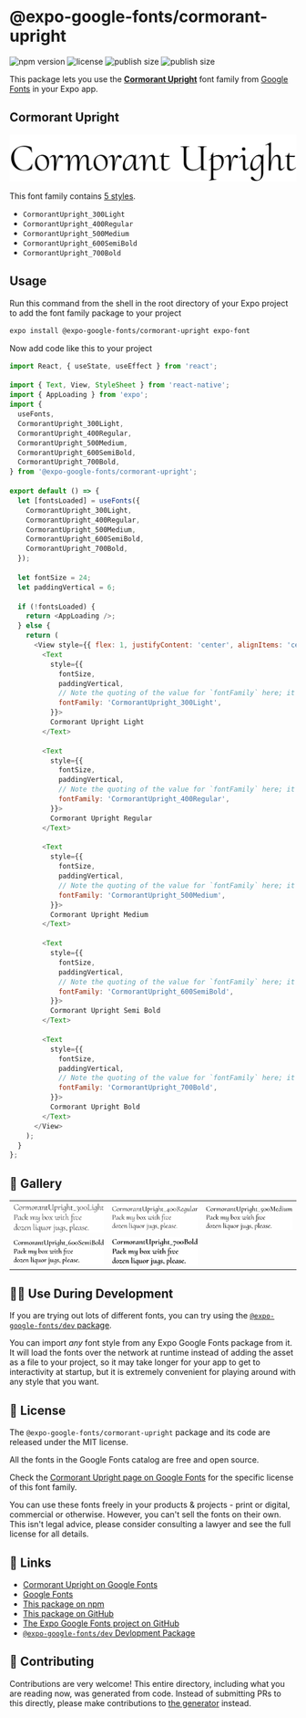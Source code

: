 # @expo-google-fonts/cormorant-upright

![npm version](https://flat.badgen.net/npm/v/@expo-google-fonts/cormorant-upright)
![license](https://flat.badgen.net/github/license/expo/google-fonts)
![publish size](https://flat.badgen.net/packagephobia/install/@expo-google-fonts/cormorant-upright)
![publish size](https://flat.badgen.net/packagephobia/publish/@expo-google-fonts/cormorant-upright)

This package lets you use the [**Cormorant Upright**](https://fonts.google.com/specimen/Cormorant+Upright) font family from [Google Fonts](https://fonts.google.com/) in your Expo app.

## Cormorant Upright

![Cormorant Upright](./font-family.png)

This font family contains [5 styles](#-gallery).

- `CormorantUpright_300Light`
- `CormorantUpright_400Regular`
- `CormorantUpright_500Medium`
- `CormorantUpright_600SemiBold`
- `CormorantUpright_700Bold`

## Usage

Run this command from the shell in the root directory of your Expo project to add the font family package to your project
```sh
expo install @expo-google-fonts/cormorant-upright expo-font
```

Now add code like this to your project
```js
import React, { useState, useEffect } from 'react';

import { Text, View, StyleSheet } from 'react-native';
import { AppLoading } from 'expo';
import {
  useFonts,
  CormorantUpright_300Light,
  CormorantUpright_400Regular,
  CormorantUpright_500Medium,
  CormorantUpright_600SemiBold,
  CormorantUpright_700Bold,
} from '@expo-google-fonts/cormorant-upright';

export default () => {
  let [fontsLoaded] = useFonts({
    CormorantUpright_300Light,
    CormorantUpright_400Regular,
    CormorantUpright_500Medium,
    CormorantUpright_600SemiBold,
    CormorantUpright_700Bold,
  });

  let fontSize = 24;
  let paddingVertical = 6;

  if (!fontsLoaded) {
    return <AppLoading />;
  } else {
    return (
      <View style={{ flex: 1, justifyContent: 'center', alignItems: 'center' }}>
        <Text
          style={{
            fontSize,
            paddingVertical,
            // Note the quoting of the value for `fontFamily` here; it expects a string!
            fontFamily: 'CormorantUpright_300Light',
          }}>
          Cormorant Upright Light
        </Text>

        <Text
          style={{
            fontSize,
            paddingVertical,
            // Note the quoting of the value for `fontFamily` here; it expects a string!
            fontFamily: 'CormorantUpright_400Regular',
          }}>
          Cormorant Upright Regular
        </Text>

        <Text
          style={{
            fontSize,
            paddingVertical,
            // Note the quoting of the value for `fontFamily` here; it expects a string!
            fontFamily: 'CormorantUpright_500Medium',
          }}>
          Cormorant Upright Medium
        </Text>

        <Text
          style={{
            fontSize,
            paddingVertical,
            // Note the quoting of the value for `fontFamily` here; it expects a string!
            fontFamily: 'CormorantUpright_600SemiBold',
          }}>
          Cormorant Upright Semi Bold
        </Text>

        <Text
          style={{
            fontSize,
            paddingVertical,
            // Note the quoting of the value for `fontFamily` here; it expects a string!
            fontFamily: 'CormorantUpright_700Bold',
          }}>
          Cormorant Upright Bold
        </Text>
      </View>
    );
  }
};

```

## 🔡 Gallery


||||
|-|-|-|
|![CormorantUpright_300Light](./CormorantUpright_300Light.ttf.png)|![CormorantUpright_400Regular](./CormorantUpright_400Regular.ttf.png)|![CormorantUpright_500Medium](./CormorantUpright_500Medium.ttf.png)||
|![CormorantUpright_600SemiBold](./CormorantUpright_600SemiBold.ttf.png)|![CormorantUpright_700Bold](./CormorantUpright_700Bold.ttf.png)|||


## 👩‍💻 Use During Development

If you are trying out lots of different fonts, you can try using the [`@expo-google-fonts/dev` package](https://github.com/expo/google-fonts/tree/master/font-packages/dev#readme).

You can import *any* font style from any Expo Google Fonts package from it. It will load the fonts
over the network at runtime instead of adding the asset as a file to your project, so it may take longer
for your app to get to interactivity at startup, but it is extremely convenient
for playing around with any style that you want.

## 📖 License

The `@expo-google-fonts/cormorant-upright` package and its code are released under the MIT license.

All the fonts in the Google Fonts catalog are free and open source.

Check the [Cormorant Upright page on Google Fonts](https://fonts.google.com/specimen/Cormorant+Upright) for the specific license of this font family.

You can use these fonts freely in your products & projects - print or digital, commercial or otherwise. However, you can't sell the fonts on their own. This isn't legal advice, please consider consulting a lawyer and see the full license for all details.

## 🔗 Links

- [Cormorant Upright on Google Fonts](https://fonts.google.com/specimen/Cormorant+Upright)
- [Google Fonts](https://fonts.google.com/)
- [This package on npm](https://www.npmjs.com/package/@expo-google-fonts/cormorant-upright)
- [This package on GitHub](https://github.com/expo/google-fonts/tree/master/font-packages/cormorant-upright)
- [The Expo Google Fonts project on GitHub](https://github.com/expo/google-fonts)
- [`@expo-google-fonts/dev` Devlopment Package](https://github.com/expo/google-fonts/tree/master/font-packages/dev)

## 🤝 Contributing

Contributions are very welcome! This entire directory, including what you are reading now, was generated from code. Instead of submitting PRs to this directly, please make contributions to [the generator](https://github.com/expo/google-fonts/tree/master/packages/generator) instead.
